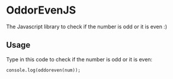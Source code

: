 # OddorEvenJS
The Javascript library to check if the number is odd or it is even :)

## Usage
Type in this code to check if the number is odd or it is even:

    console.log(oddoreven(num));
